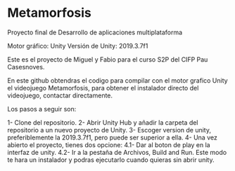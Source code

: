 # Metamorfosis
Proyecto final de Desarrollo de aplicaciones multiplataforma

Motor gráfico: Unity
Versión de Unity: 2019.3.7f1

Este es el proyecto de Miguel y Fabio para el curso S2P del CIFP Pau Casesnoves.

En este github obtendras el codigo para compilar con el motor grafico Unity el videojuego Metamorfosis, para obtener el instalador directo del videojuego, contactar directamente.

Los pasos a seguir son:

1- Clone del repositorio.
2- Abrir Unity Hub y añadir la carpeta del repositorio a un nuevo proyecto de Unity.
3- Escoger version de unity, preferiblemente la 2019.3.7f1, pero puede ser superior a ella.
4- Una vez abierto el proyecto, tienes dos opcione:
4.1- Dar al boton de play en la interfaz de unity.
4.2- Ir a la pestaña de Archivos, Build and Run. Este modo te hara un instalador y podras ejecutarlo cuando quieras sin abrir unity.
